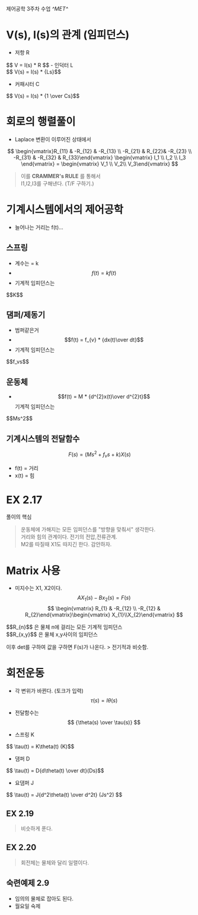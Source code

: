 제어공학 3주차 수업
*^*MET*^*

# V(s), I(s)의 관계 (임피던스)
- 저항 R<br>
<div style="display:inline-block">
$$ V = I(s) * R $$
</div>
- 인덕터 L<br>
<div style="display:inline-block">
$$ V(s) = I(s) * {Ls}$$
</div>

- 커패시터 C<br>
<div style="display:inline-block">
$$ V(s) = I(s) * {1 \over Cs}$$
</div>

# 회로의 행렬풀이
- Laplace 변환이 이루어진 상태에서

$$ \begin{vmatrix}R_{11} & -R_{12} & -R_{13} \\ -R_{21} & R_{22}& -R_{23} \\ -R_{31} & -R_{32} & R_{33}\end{vmatrix} \begin{vmatrix} I_1 \\ I_2 \\ I_3 \end{vmatrix} = \begin{vmatrix} V_1 \\ V_2\\ V_3\end{vmatrix} $$

> 이를 **CRAMMER's RULE** 를 통해서  
>  I1,I2,I3를 구해낸다. (T/F 구하기.)

# 기계시스템에서의 제어공학
- 늘어나는 거리는 f(t)...
## 스프링
- 계수는 = k
- $$f(t) = kf(t)$$
- 기계적 임피던스는 
<div style="display:inline-block">
$$K$$
</div>

## 댐퍼/제동기 
- 범퍼같은거
- $$f(t) = f_{v} * {dx(t)\over dt}$$
- 기계적 임피던스는 
<div style="display:inline-block">
$$f_vs$$
</div>

## 운동체 
- $$f(t) = M * {d^{2}x(t)\over d^{2}t}$$
기계적 임피던스는 
<div style="display:inline-block">
$$Ms^2$$
</div>

## 기계시스템의 전달함수
$$F(s) = (Ms^{2}+f_{v}s+k)X(s)$$

- f(t) = 거리   
- x(t) = 힘

# EX 2.17
풀이의 핵심
> 운동체에 가해지는 모든 임피던스를 "방향을 맞춰서" 생각한다.   
> 거리와 힘의 관계이다. 전기의 전압,전류관계.   
> M2를 따질때 X1도 따지긴 한다. 감안하자.


# Matrix 사용
- 미지수는 X1, X2이다.
$$AX_1(s) - Bx_2(s) = F(s)$$
$$ \begin{vmatrix} R_{1} & -R_{12} \\ -R_{12} & R_{2}\end{vmatrix}\begin{vmatrix} X_{1}\\X_{2}\end{vmatrix} $$


<div style="display:inline-block">
$$R_{n}$$
</div>
은 물체 n에 걸리는 모든 기계적 임피던스<br>

<div style="display:inline-block">
$$R_{x,y}$$
</div>
은 물체 x,y사이의 임피던스

이후 det를 구하여 값을 구하면 F(s)가 나온다. > 전기적과 비슷함.

# 회전운동
- 각 변위가 바뀐다. (토크가 입력)
$$ \tau(s) = I\theta(s) $$

-  전달함수는
$$ {\theta(s) \over \tau(s)} $$
- 스프링 K<br>
<div style="display:inline-block">
$$ \tau(t) = K\theta(t) (K)$$
</div>

- 댐퍼 D<br>
<div style="display:inline-block">
$$ \tau(t) = D{d\theta(t) \over dt}(Ds)$$
</div>

- 요댐퍼 J <br>
<div style="display:inline-block">
$$ \tau(t) = J{d^2\theta(t) \over d^2t} (Js^2) $$
</div>

## EX 2.19
> 비슷하게 푼다.

## EX 2.20
> 회전체는 물체와 달리 일렬이다.
>
## 숙련예제 2.9
- 임의의 물체로 잡아도 된다.
- 월요일 숙제
